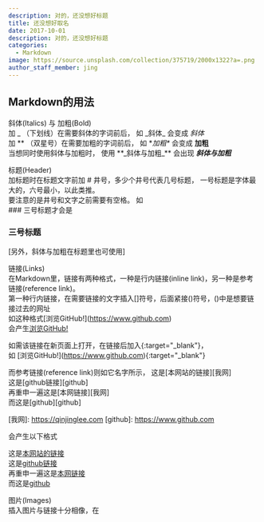 ```yaml
---
description: 对的，还没想好标题
title: 还没想好取名
date: 2017-10-01
description: 对的，还没想好标题
categories:
  - Markdown
image: https://source.unsplash.com/collection/375719/2000x1322?a=.png
author_staff_member: jing
---
```


## Markdown的用法

斜体(Italics) 与 加粗(Bold)  
加 _ （下划线）在需要斜体的字词前后， 如 \_斜体\_ 会变成 _斜体_  
加 ** （双星号）在需要加粗的字词前后， 如 \**加粗\** 会变成 **加粗**  
当想同时使用斜体与加粗时， 使用 \**_斜体与加粗\_** 会出现 **_斜体与加粗_**

标题(Header)  
加标题时在标题文字前加 # 井号，多少个井号代表几号标题， 一号标题是字体最大的，六号最小，以此类推。  
要注意的是井号和文字之前需要有空格。 如  
\### 三号标题才会是  
### 三号标题

\[另外，斜体与加粗在标题里也可使用\]

链接(Links)  
在Markdown里，链接有两种格式，一种是行内链接(inline link)，另一种是参考链接(reference link)。  
第一种行内链接，在需要链接的文字插入[]符号，后面紧接()符号，()中是想要链接过去的网址  
如这种格式\[浏览GitHub!\]\(https://www.github.com)  
会产生[浏览GitHub!](https://www.github.com)

如需该链接在新页面上打开，在链接后加入{:target="_blank"}，  
如 \[浏览GitHub!\]\(https://www.github.com)\{:target="_blank"}

而参考链接(reference link)则如它名字所示，
这是\[本网站的链接]\[我网]  
这是\[github链接]\[github]  
再重申一遍这是\[本网链接]\[我网]  
而这是\[github]\[github]

\[我网]: https://qinjinglee.com
\[github]: https://www.github.com

会产生以下格式

这是[本网站的链接][我网]  
这是[github链接][github]  
再重申一遍这是[本网链接][我网]  
而这是[github][github]

[我网]: https://qinjinglee.com
[github]: https://www.github.com


图片(Images)  
插入图片与链接十分相像，在








